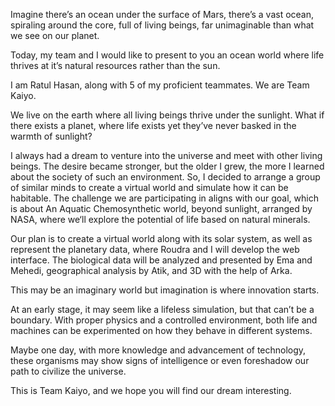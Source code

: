 Imagine there’s an ocean under the surface of Mars, there’s a vast ocean, spiraling around the core, full of living beings, far unimaginable than what we see on our planet. 

Today, my team and I would like to present to you an ocean world where life thrives at it’s natural resources rather than the sun.

I am Ratul Hasan, along with 5 of my proficient teammates. We are Team Kaiyo. 

We live on the earth where all living beings thrive under the sunlight. What if there exists a planet, where life exists yet they’ve never basked in the warmth of sunlight? 

I always had a dream to venture into the universe and meet with other living beings. The desire became stronger, but the older I grew, the more I learned about the society of such an environment. So, I decided to arrange a group of similar minds to create a virtual world and simulate how it can be habitable. The challenge we are participating in aligns with our goal, which is about  An Aquatic Chemosynthetic world, beyond sunlight, arranged by NASA, where we‘ll explore the potential of life based on natural minerals. 

Our plan is to create a virtual world along with its solar system, as well as represent the planetary data, where Roudra and I will develop the web interface. The biological data will be analyzed and presented by Ema and Mehedi, geographical analysis by Atik, and 3D with the help of Arka. 

This may be an imaginary world but imagination is where innovation starts. 

At an early stage, it may seem like a lifeless simulation, but that can’t be a boundary. With proper physics and a controlled environment, both life and machines can be experimented on how they behave in different systems. 

Maybe one day, with more knowledge and advancement of technology, these organisms may show signs of intelligence or even foreshadow our path to civilize the universe. 

 This is Team Kaiyo, and we hope you will find our dream interesting.






